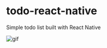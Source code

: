 # todo-react-native
Simple todo list built with React Native

![gif](https://media.giphy.com/media/v1.Y2lkPTc5MGI3NjExYmFjOGQ1YjUxMTFmOWJlMTFmNWM2MWYzZDJhZjhiZDFiZDg3NGE1NiZlcD12MV9pbnRlcm5hbF9naWZzX2dpZklkJmN0PWc/FLDGUqAqJi2YlM6JOI/giphy.gif)

